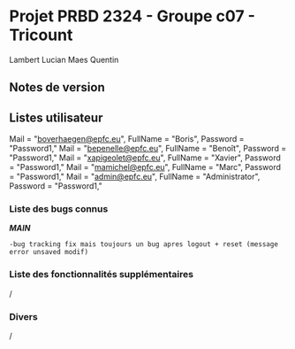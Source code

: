 # Projet PRBD 2324 - Groupe c07 - Tricount

Lambert Lucian
Maes Quentin

## Notes de version

## Listes utilisateur

Mail = "boverhaegen@epfc.eu", FullName = "Boris", Password = "Password1,"
Mail = "bepenelle@epfc.eu", FullName = "Benoît", Password = "Password1,"
Mail = "xapigeolet@epfc.eu", FullName = "Xavier", Password = "Password1,"
Mail = "mamichel@epfc.eu", FullName = "Marc", Password = "Password1,"
Mail = "admin@epfc.eu", FullName = "Administrator", Password = "Password1,"

### Liste des bugs connus

***MAIN***
	
	-bug tracking fix mais toujours un bug apres logout + reset (message error unsaved modif)

### Liste des fonctionnalités supplémentaires

/

### Divers

/
